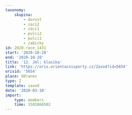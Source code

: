 ```yaml
---
taxonomy:
    skupina:
        - dorost
        - zaci2
        - zaci1
        - pulci2
        - pulci1
        - zabicky
id: 2020-race_1431
start: '2020-10-28'
end: '2020-10-28'
title: '12. Jml: klasika'
link: 'https://oris.orientacnisporty.cz/Zavod?id=5654'
orisid: '5654'
place: Odranec
type: Z
template: zavod
date: '2020-03-10'
import:
    type: members
    time: 1583866502
---
```

